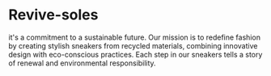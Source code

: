# Revive-soles
it's a commitment to a sustainable future. Our mission is to redefine fashion by creating stylish sneakers from recycled materials, combining innovative design with eco-conscious practices. Each step in our sneakers tells a story of renewal and environmental responsibility.
